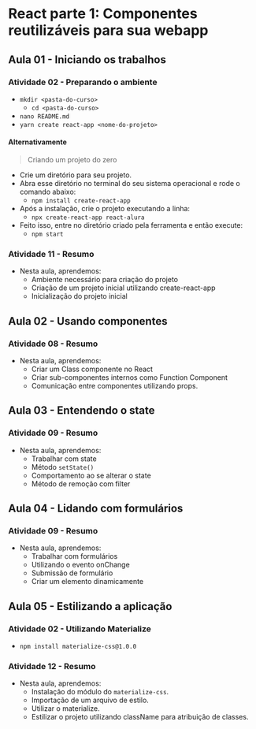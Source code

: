 # React parte 1: Componentes reutilizáveis para sua webapp

## Aula 01 - Iniciando os trabalhos

### Atividade 02 - Preparando o ambiente

- `mkdir <pasta-do-curso>`
  - `cd <pasta-do-curso>`
- `nano README.md`
- `yarn create react-app <nome-do-projeto>`

#### Alternativamente

> Criando um projeto do zero

- Crie um diretório para seu projeto.
- Abra esse diretório no terminal do seu sistema operacional e rode o comando abaixo:
  - `npm install create-react-app`
- Após a instalação, crie o projeto executando a linha:
  - `npx create-react-app react-alura`
- Feito isso, entre no diretório criado pela ferramenta e então execute:
  - `npm start`

### Atividade 11 - Resumo

- Nesta aula, aprendemos:
  - Ambiente necessário para criação do projeto
  - Criação de um projeto inicial utilizando create-react-app
  - Inicialização do projeto inicial

## Aula 02 - Usando componentes

### Atividade 08 - Resumo

- Nesta aula, aprendemos:
  - Criar um Class componente no React
  - Criar sub-componentes internos como Function Component
  - Comunicação entre componentes utilizando props.

## Aula 03 - Entendendo o state

### Atividade 09 - Resumo

- Nesta aula, aprendemos:
  - Trabalhar com state
  - Método `setState()`
  - Comportamento ao se alterar o state
  - Método de remoção com filter

## Aula 04 - Lidando com formulários

### Atividade 09 - Resumo

- Nesta aula, aprendemos:
  - Trabalhar com formulários
  - Utilizando o evento onChange
  - Submissão de formulário
  - Criar um elemento dinamicamente

## Aula 05 - Estilizando a aplicação

### Atividade 02 - Utilizando Materialize

- `npm install materialize-css@1.0.0`

### Atividade 12 - Resumo

- Nesta aula, aprendemos:
  - Instalação do módulo do `materialize-css`.
  - Importação de um arquivo de estilo.
  - Utilizar o materialize.
  - Estilizar o projeto utilizando className para atribuição de classes.
